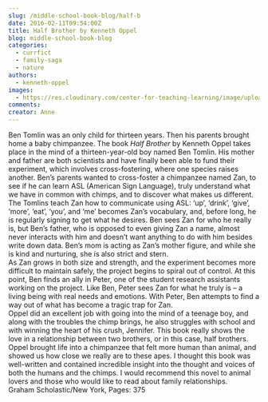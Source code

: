 ```yaml
---
slug: /middle-school-book-blog/half-b
date: 2016-02-11T09:54:00Z
title: Half Brother by Kenneth Oppel
blog: middle-school-book-blog
categories:
  - currfict
  - family-saga
  - nature
authors:
  - kenneth-oppel
images:
  - https://res.cloudinary.com/center-for-teaching-learning/image/upload/v1659700586/Half-Brother-197x300.jpg.jpg
comments:
creator: Anne
---
```


 Ben Tomlin was an only child for thirteen years. Then his parents brought home a baby chimpanzee. The book <em>Half Brother</em> by Kenneth Oppel takes place in the mind of a thirteen-year-old boy named Ben Tomlin. His mother and father are both scientists and have finally been able to fund their experiment, which involves cross-fostering, where one species raises another. Ben’s parents wanted to cross-foster a chimpanzee named Zan, to see if he can learn ASL (American Sign Language), truly understand what we have in common with chimps, and to discover what makes us different.<br />The Tomlins teach Zan how to communicate using ASL: ‘up’, ‘drink’, ‘give’, ‘more’, ‘eat’, ‘you’, and ‘me’ becomes Zan’s vocabulary, and, before long, he is regularly signing to get what he desires. Ben sees Zan for who he really is, but Ben’s father, who is opposed to even giving Zan a name, almost never interacts with him and doesn’t want anything to do with him besides write down data. Ben’s mom is acting as Zan’s mother figure, and while she is kind and nurturing, she is also strict and stern.<br />As Zan grows in both size and strength, and the experiment becomes more difficult to maintain safely, the project begins to spiral out of control. At this point, Ben finds an ally in Peter, one of the student research assistants working on the project. Like Ben, Peter sees Zan for what he truly is – a living being with real needs and emotions. With Peter, Ben attempts to find a way out of what has become a tragic trap for Zan.<br />Oppel did an excellent job with going into the mind of a teenage boy, and along with the troubles the chimp brings, he also struggles with school and with winning the heart of his crush, Jennifer. This book really shows the love in a relationship between two brothers, or in this case, half brothers. Oppel brought life into a chimpanzee that felt more human than animal, and showed us how close we really are to these apes. I thought this book was well-written and contained incredible insight into the thought and voices of both the humans and the chimps. I would recommend this novel to animal lovers and those who would like to read about family relationships.<br />Graham
Scholastic/New York, Pages: 375
